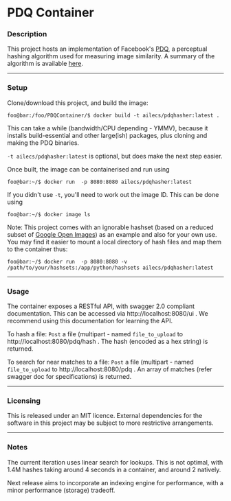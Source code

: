 # PDQ Container

### Description
This project hosts an implementation of Facebook's [PDQ](https://github.com/facebook/ThreatExchange/tree/master/hashing/pdq), 
a perceptual hashing algorithm used for measuring image similarity. A summary of the algorithm is available [here](https://github.com/facebook/ThreatExchange/blob/master/hashing/hashing.pdf).

*** 
### Setup 
Clone/download this project, and build the image:
```console
foo@bar:/foo/PDQContainer/$ docker build -t ailecs/pdqhasher:latest .
```
This can take a while (bandwidth/CPU depending - YMMV), because it installs build-essential and other large(ish) packages, plus cloning and making the PDQ binaries.

```-t ailecs/pdqhasher:latest``` is optional, but does make the next step easier.
 
Once built, the image can be containerised and run using
```console
foo@bar:~/$ docker run  -p 8080:8080 ailecs/pdqhasher:latest
```
If you didn't use ```-t```, you'll need to work out the image ID. This can be done using
```console
foo@bar:~/$ docker image ls
```

Note: This project comes with an ignorable hashset (based on a reduced subset of [Google Open Images](https://storage.googleapis.com/openimages/web/download.html)) as an example and also for your own use. You may find it easier to mount a local directory of hash files and map them to the container thus:
```console 
foo@bar:~/$ docker run  -p 8080:8080 -v /path/to/your/hashsets:/app/python/hashsets ailecs/pdqhasher:latest
```


*** 
### Usage
The container exposes a RESTful API, with swagger 2.0 compliant documentation. This can be accessed via http://localhost:8080/ui . We recommend using this documentation for learning the API.

To hash a file:
```Post``` a file (multipart - named ```file_to_upload``` to http://localhost:8080/pdq/hash . The hash (encoded as a hex string) is returned.

To search for near matches to a file:
```Post``` a file (multipart - named ```file_to_upload``` to http://localhost:8080/pdq . An array of matches (refer swagger doc for specifications) is returned.

***
 ### Licensing
This is released under an MIT licence. External dependencies for the software in this project may be subject to more restrictive arrangements. 

***

### Notes
The current iteration uses linear search for lookups. This is not optimal, with 1.4M hashes taking around 4 seconds in a container, and around 2 natively.

Next release aims to incorporate an indexing engine for performance, with a minor performance (storage) tradeoff.